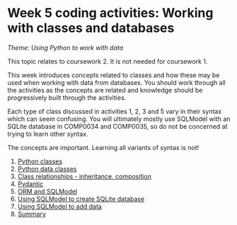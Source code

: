 # Week 5 coding activities: Working with classes and databases

_*Theme: Using Python to work with data*_

This topic relates to coursework 2. It is not needed for coursework 1.

This week introduces concepts related to classes and how these may be used when working with data from databases. You
should work through all the activities as the concepts are related and knowledge should be progressively built through
the activities.

Each type of class discussed in activities 1, 2, 3 and 5 vary in their syntax which can seem confusing. You will
ultimately mostly use SQLModel with an SQLite database in COMP0034 and COMP0035, so do not be concerned at trying to 
learn other syntax.

The concepts are important. Learning all variants of syntax is not!

1. [Python classes](5-01-class.md)
2. [Python data classes](5-02-data-class.md)
3. [Class relationships - inheritance, composition](5-03-inheritance-composition.md)
4. [Pydantic](5-04-pydantic.md)
5. [ORM and SQLModel](5-05-orm-sqlmodel.md)
6. [Using SQLModel to create SQLite database](5-06-sqlmodel-create-db.md)
7. [Using SQLModel to add data](5-07-sqlmodel-add-data.md)
8. [Summary](5-08-summary.md)
